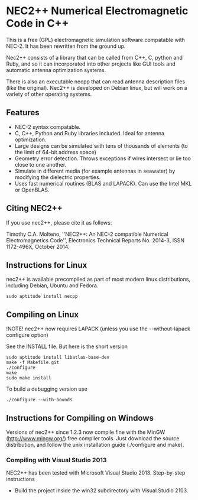 # NEC2++ Numerical Electromagnetic Code in C++

This is a free (GPL) electromagnetic simulation software compatable with NEC-2. It has been rewritten from the ground up.

Nec2++ consists of a library that can be called from C++, C, python and Ruby, and so it can incorporated 
into other projects like GUI tools and automatic antenna optimization systems.

There is also an executable necpp that can read antenna description files (like the original). 
Nec2++ is developed on Debian linux, but will work on a variety of other operating systems.

## Features

* NEC-2 syntax compatable.
* C, C++, Python and Ruby libraries included. Ideal for antenna optimization.
* Large designs can be simulated with tens of thousands of elements (to the limit of 64-bit address space)
* Geometry error detection. Throws exceptions if wires intersect or lie too close to one another.
* Simulate in different media (for example antennas in seawater) by modifying the dielectric properties.
* Uses fast numerical routines (BLAS and LAPACK). Can use the Intel MKL or OpenBLAS.

## Citing NEC2++

If you use nec2++, please cite it as follows:

Timothy C.A. Molteno, ''NEC2++: An NEC-2 compatible Numerical Electromagnetics Code'', Electronics Technical Reports No. 2014-3, ISSN 1172-496X, October
2014.


## Instructions for Linux

nec2++ is available precompiled as part of most modern linux distributions, including Debian, Ubuntu and Fedora.

    sudo aptitude install necpp

## Compiling on Linux

!NOTE! nec2++ now requires LAPACK (unless you use the  --without-lapack configure option)

See the INSTALL file. But here is the short version

    sudo aptitude install libatlas-base-dev
    make -f Makefile.git
    ./configure
    make
    sudo make install

To build a debugging version use

    ./configure --with-bounds

## Instructions for Compiling on Windows

Versions of nec2++ since 1.2.3 now compile fine with the MinGW (http://www.mingw.org/) free compiler tools. 
Just download the source distribution, and follow the unix installation guide (./configure and make).

### Compiling with Visual Studio 2013

NEC2++ has been tested with Microsoft Visual Studio 2013.
Step-by-step instructions

* Build the project inside the win32 subdirectory with Visual Studio 2103.
